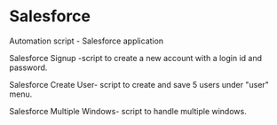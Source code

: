 # Salesforce
Automation script - Salesforce application

Salesforce Signup -script to create a new account with a login id and password.

Salesforce Create User- script to create and save 5 users under "user" menu.

Salesforce Multiple Windows- script to handle multiple windows.
